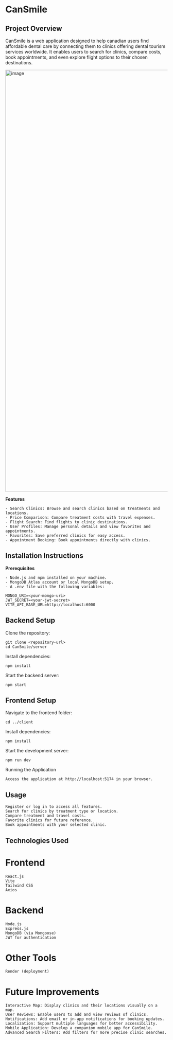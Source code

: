 # CanSmile
## Project Overview

CanSmile is a web application designed to help canadian users find affordable dental care by connecting them to clinics offering dental tourism services worldwide. It enables users to search for clinics, compare costs, book appointments, and even explore flight options to their chosen destinations.

<img width="1312" alt="image" src="https://github.com/user-attachments/assets/70c9e083-f0f0-4eee-b1c1-a1031f6f8bf6" />


**Features**

    - Search Clinics: Browse and search clinics based on treatments and locations.
    - Price Comparison: Compare treatment costs with travel expenses.
    - Flight Search: Find flights to clinic destinations.
    - User Profiles: Manage personal details and view favorites and appointments.
    - Favorites: Save preferred clinics for easy access.
    - Appointment Booking: Book appointments directly with clinics.

## Installation Instructions
**Prerequisites**

    - Node.js and npm installed on your machine.
    - MongoDB Atlas account or local MongoDB setup.
    - A .env file with the following variables:

```
MONGO_URI=<your-mongo-uri>
JWT_SECRET=<your-jwt-secret>
VITE_API_BASE_URL=http://localhost:6000
```

## Backend Setup
Clone the repository:

    git clone <repository-url>
    cd CanSmile/server


Install dependencies:

    npm install

Start the backend server:

    npm start

## Frontend Setup

Navigate to the frontend folder:

    cd ../client

Install dependencies:

    npm install

Start the development server:

    npm run dev

Running the Application

    Access the application at http://localhost:5174 in your browser.

## Usage

    Register or log in to access all features.
    Search for clinics by treatment type or location.
    Compare treatment and travel costs.
    Favorite clinics for future reference.
    Book appointments with your selected clinic.

## Technologies Used
# Frontend

    React.js
    Vite
    Tailwind CSS
    Axios

# Backend

    Node.js
    Express.js
    MongoDB (via Mongoose)
    JWT for authentication

# Other Tools

    Render (deployment)

# Future Improvements

    Interactive Map: Display clinics and their locations visually on a map.
    User Reviews: Enable users to add and view reviews of clinics.
    Notifications: Add email or in-app notifications for booking updates.
    Localization: Support multiple languages for better accessibility.
    Mobile Application: Develop a companion mobile app for CanSmile.
    Advanced Search Filters: Add filters for more precise clinic searches.

    
